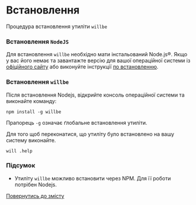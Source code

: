 # Встановлення

Процедура встановлення утиліти <code>willbe</code>

### Встановлення `NodeJS`

Для встановлення `willbe` необхідно мати інстальований Node.js®. Якщо у вас його немає та завантажте версію для вашої операційної системи із [офіційного сайту](<https://nodejs.org/en/>) або виконуйте інструкції [по встановленню](https://nodejs.org/en/download/package-manager/).

### Встановлення `willbe`

Після встановлення Nodejs, відкрийте консоль операційної системи та виконайте команду:

```
npm install -g willbe
```

Прапорець `-g` означає ґлобальне встановлення утиліти.  

Для того щоб переконатися, що утиліту було встановлено на вашу систему виконайте.

```
will .help
```

### Підсумок

- Утиліту `willbe` можливо встановити через NPM. Для її роботи потрібен Nodejs.

[Повернутись до змісту](../README.md#tutorials)
